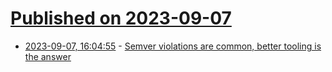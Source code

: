 # [Published on 2023-09-07](index.md)

* [2023-09-07, 16:04:55](https://lobste.rs/s/lsvmkq/semver_violations_are_common_better) - [Semver violations are common, better tooling is the answer](https://predr.ag/blog/semver-violations-are-common-better-tooling-is-the-answer/)
